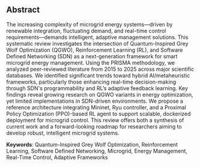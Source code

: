 ## Abstract

The increasing complexity of microgrid energy systems—driven by renewable integration, fluctuating demand, and real-time control requirements—demands intelligent, adaptive management solutions. This systematic review investigates the intersection of Quantum-Inspired Grey Wolf Optimization (QGWO), Reinforcement Learning (RL), and Software Defined Networking (SDN) as a next-generation framework for smart microgrid energy management. Using the PRISMA methodology, we analyzed peer-reviewed literature from 2015 to 2025 across major scientific databases. We identified significant trends toward hybrid AI/metaheuristic frameworks, particularly those enhancing real-time decision-making through SDN's programmability and RL’s adaptive feedback learning. Key findings reveal growing research on QGWO variants in energy optimization, yet limited implementations in SDN-driven environments. We propose a reference architecture integrating Mininet, Ryu controller, and a Proximal Policy Optimization (PPO)-based RL agent to support scalable, dockerized deployment for microgrid control. This review offers both a synthesis of current work and a forward-looking roadmap for researchers aiming to develop robust, intelligent microgrid systems.

**Keywords**: Quantum-Inspired Grey Wolf Optimization, Reinforcement Learning, Software Defined Networking, Microgrid, Energy Management, Real-Time Control, Adaptive Frameworks
